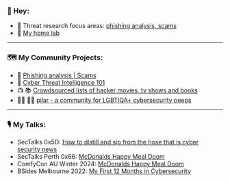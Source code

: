 ### 👋 Hey: 
* 🔬 Threat research focus areas: [phishing analysis, scams](https://github.com/thequietlife/phishing-analysis)
* 🚧 [My home lab](https://thequietlife.io/homelab.html)
____________

### 🗺️ My Community Projects:

* 🎣 [Phishing analysis | Scams](https://github.com/thequietlife/phishing-analysis)
* 📓 [Cyber Threat Intelligence 101](https://github.com/thequietlife/CTI-101)
* 📺 📚 [Crowdsourced lists of hacker movies, tv shows and books](https://github.com/hacker-playlists)
* 🏳️‍⚧️ 🏳️‍🌈 [pilar - a community for LGBTIQA+ cybersecurity peeps](https://github.com/thequietlife/pilar)
____________

### 🎙️ My Talks:

* SecTalks 0x5D: [How to distill and sip from the hose that is cyber security news](https://github.com/thequietlife/talks/blob/main/SecTalks%20Perth%200x5D.pdf)
* SecTalks Perth 0x66: [McDonalds Happy Meal Doom](https://github.com/thequietlife/talks/blob/main/Sectalks%200x66.pdf)
* ComfyCon AU Winter 2024: [McDonalds Happy Meal Doom](https://github.com/thequietlife/talks/blob/main/ComfyCon%20AU%20Intermission.pdf)
* BSides Melbourne 2022: [My First 12 Months in Cybersecurity](https://github.com/thequietlife/talks/blob/main/bsides_melb%20_2022.pdf)





